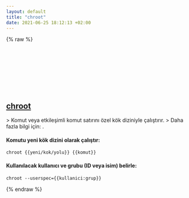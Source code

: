 ```yaml
---
layout: default
title: "chroot"
date: 2021-06-25 18:12:13 +02:00
---
```

{% raw %}
<h2 id="chroot">
  <a href="/tr/common/chroot.html">chroot</a> <a href="#chroot"><svg class="icon">
    <use href="/assets/images/unicode_sprite.svg#link" />
  </svg></a>
</h2>
> Komut veya etkileşimli komut satırını özel kök diziniyle çalıştırır.
> Daha fazla bilgi için: <https://www.gnu.org/software/coreutils/chroot>.

#### Komutu yeni kök dizini olarak çalıştır:
```shell
chroot {{yeni/kok/yolu}} {{komut}}
```
#### Kullanılacak kullanıcı ve grubu (ID veya isim) belirle:
```shell
chroot --userspec={{kullanici:grup}}
```
{% endraw %}